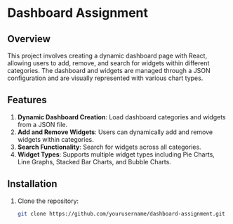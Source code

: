 # Dashboard Assignment

## Overview

This project involves creating a dynamic dashboard page with React, allowing users to add, remove, and search for widgets within different categories. The dashboard and widgets are managed through a JSON configuration and are visually represented with various chart types.

## Features

1. **Dynamic Dashboard Creation**: Load dashboard categories and widgets from a JSON file.
2. **Add and Remove Widgets**: Users can dynamically add and remove widgets within categories.
3. **Search Functionality**: Search for widgets across all categories.
4. **Widget Types**: Supports multiple widget types including Pie Charts, Line Graphs, Stacked Bar Charts, and Bubble Charts.

## Installation

1. Clone the repository:
   ```bash
   git clone https://github.com/yourusername/dashboard-assignment.git
